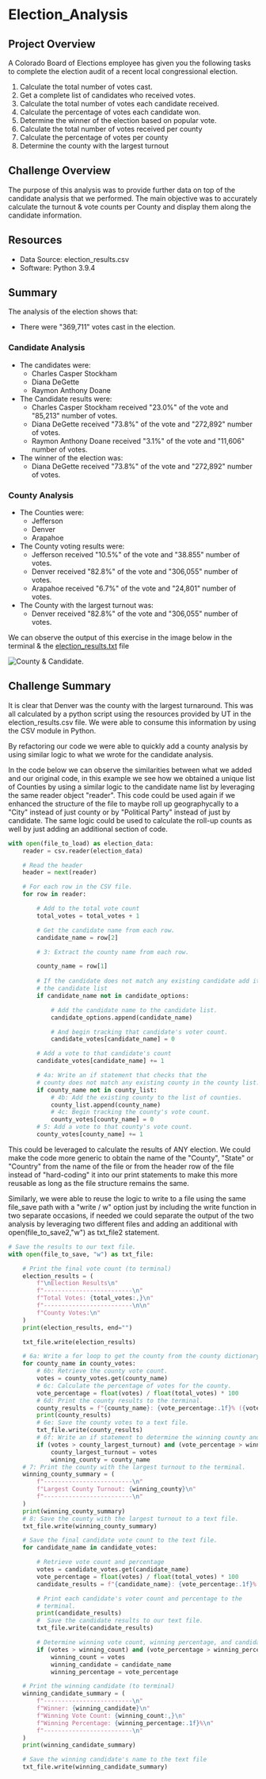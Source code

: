 # Election_Analysis

## Project Overview
A Colorado Board of Elections employee has given you the following tasks to complete the election audit of a recent local congressional election. 

1. Calculate the total number of votes cast. 
2. Get a complete list of candidates who received votes.
3. Calculate the total number of votes each candidate received.
4. Calculate the percentage of votes each candidate won.
5. Determine the winner of the election based on popular vote.
6. Calculate the total number of votes received per county
7. Calculate the percentage of votes per county
8. Determine the county with the largest turnout

## Challenge Overview

The purpose of this analysis was to provide further data on top of the candidate analysis that we performed. The main objective was to accurately calculate the turnout & vote counts per County and display them along the candidate information.

## Resources
- Data Source: election_results.csv
- Software: Python 3.9.4

## Summary
The analysis of the election shows that:
- There were "369,711" votes cast in the election.
### Candidate Analysis
- The candidates were: 
  - Charles Casper Stockham 
  - Diana DeGette
  - Raymon Anthony Doane
- The Candidate results were: 
  - Charles Casper Stockham received "23.0%" of the vote and "85,213" number of votes. 
  - Diana DeGette received "73.8%" of the vote and "272,892" number of votes. 
  - Raymon Anthony Doane received "3.1%" of the vote and "11,606" number of votes. 
- The winner of the election was: 
  - Diana DeGette received "73.8%" of the vote and "272,892" number of votes. 
### County Analysis
- The Counties were: 
  - Jefferson
  - Denver
  - Arapahoe
- The County voting results were: 
  - Jefferson received "10.5%" of the vote and "38.855" number of votes. 
  - Denver received "82.8%" of the vote and "306,055" number of votes. 
  - Arapahoe received "6.7%" of the vote and "24,801" number of votes. 
- The County with the largest turnout was: 
  - Denver received "82.8%" of the vote and "306,055" number of votes. 

We can observe the output of this exercise in the image below in the terminal & the [election_results.txt](https://github.com/kermitbravo/Election_Analysis/blob/main/analysis/election_results.txt) file 

![County & Candidate.](/Resources/Terminal_Output_Challenge.png " Results of our candidate & county analysis.")

## Challenge Summary

It is clear that Denver was the county with the largest turnaround. This was all calculated by a python script using the resources provided by UT in the election_results.csv file. We were able to consume this information by using the CSV module in Python. 

By refactoring our code we were able to quickly add a county analysis by using similar logic to what we wrote for the candidate analysis. 

In the code below we can observe the similarities between what we added and our original code, in this example we see how we obtained a unique list of Counties by using a similar logic to the candidate name list by leveraging the same reader object "reader". This code could be used again if we enhanced the structure of the file to maybe roll up geographycally to a "City" instead of just county or by "Political Party" instead of just by candidate. The same logic could be used to calculate the roll-up counts as well by just adding an additional section of code. 

```python
with open(file_to_load) as election_data:
    reader = csv.reader(election_data)

    # Read the header
    header = next(reader)

    # For each row in the CSV file.
    for row in reader:

        # Add to the total vote count
        total_votes = total_votes + 1

        # Get the candidate name from each row.
        candidate_name = row[2]

        # 3: Extract the county name from each row.

        county_name = row[1]
        
        # If the candidate does not match any existing candidate add it to
        # the candidate list
        if candidate_name not in candidate_options:

            # Add the candidate name to the candidate list.
            candidate_options.append(candidate_name)

            # And begin tracking that candidate's voter count.
            candidate_votes[candidate_name] = 0

        # Add a vote to that candidate's count
        candidate_votes[candidate_name] += 1

        # 4a: Write an if statement that checks that the
        # county does not match any existing county in the county list.
        if county_name not in county_list:
            # 4b: Add the existing county to the list of counties.
            county_list.append(county_name)
            # 4c: Begin tracking the county's vote count.
            county_votes[county_name] = 0
        # 5: Add a vote to that county's vote count.
        county_votes[county_name] += 1
```
This could be leveraged to calculate the results of ANY election. We could make the code more generic to obtain the name of the "County", "State" or "Country" from the name of the file or from the header row of the file instead of "hard-coding" it into our print statements to make this more reusable as long as the file structure remains the same. 

Similarly, we were able to reuse the logic to write to a file using the same file_save path with a "write / w" option just by including the write function in two separate occasions, if needed we could separate the output of the two analysis by leveraging two different files and adding an additional with open(file_to_save2,"w") as txt_file2 statement. 

```python
# Save the results to our text file.
with open(file_to_save, "w") as txt_file:

    # Print the final vote count (to terminal)
    election_results = (
        f"\nElection Results\n"
        f"-------------------------\n"
        f"Total Votes: {total_votes:,}\n"
        f"-------------------------\n\n"
        f"County Votes:\n"
    )
    print(election_results, end="")

    txt_file.write(election_results)

    # 6a: Write a for loop to get the county from the county dictionary.
    for county_name in county_votes:
        # 6b: Retrieve the county vote count.
        votes = county_votes.get(county_name)
        # 6c: Calculate the percentage of votes for the county.
        vote_percentage = float(votes) / float(total_votes) * 100
        # 6d: Print the county results to the terminal.
        county_results = f"{county_name}: {vote_percentage:.1f}% ({votes:,})\n"
        print(county_results)
        # 6e: Save the county votes to a text file.
        txt_file.write(county_results)
        # 6f: Write an if statement to determine the winning county and get its vote count.
        if (votes > county_largest_turnout) and (vote_percentage > winning_percentage):
            county_largest_turnout = votes
            winning_county = county_name
    # 7: Print the county with the largest turnout to the terminal.
    winning_county_summary = (
        f"-------------------------\n"
        f"Largest County Turnout: {winning_county}\n"
        f"-------------------------\n"
    )
    print(winning_county_summary)
    # 8: Save the county with the largest turnout to a text file.
    txt_file.write(winning_county_summary)

    # Save the final candidate vote count to the text file.
    for candidate_name in candidate_votes:

        # Retrieve vote count and percentage
        votes = candidate_votes.get(candidate_name)
        vote_percentage = float(votes) / float(total_votes) * 100
        candidate_results = f"{candidate_name}: {vote_percentage:.1f}% ({votes:,})\n"

        # Print each candidate's voter count and percentage to the
        # terminal.
        print(candidate_results)
        #  Save the candidate results to our text file.
        txt_file.write(candidate_results)

        # Determine winning vote count, winning percentage, and candidate.
        if (votes > winning_count) and (vote_percentage > winning_percentage):
            winning_count = votes
            winning_candidate = candidate_name
            winning_percentage = vote_percentage

    # Print the winning candidate (to terminal)
    winning_candidate_summary = (
        f"-------------------------\n"
        f"Winner: {winning_candidate}\n"
        f"Winning Vote Count: {winning_count:,}\n"
        f"Winning Percentage: {winning_percentage:.1f}%\n"
        f"-------------------------\n"
    )
    print(winning_candidate_summary)

    # Save the winning candidate's name to the text file
    txt_file.write(winning_candidate_summary)
```
